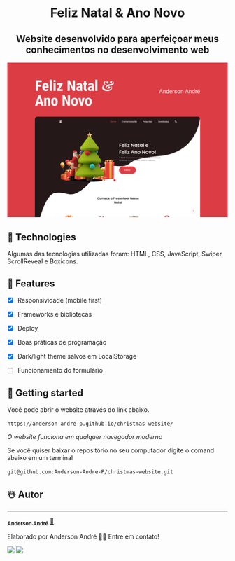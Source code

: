 <h1 align="center">
  Feliz Natal & Ano Novo
</h1>

<h2 align="center">
   Website desenvolvido para aperfeiçoar meus conhecimentos no desenvolvimento web
</h2>

![Demonstração do site](/Christmas-Demo.png)

## 🎅 Technologies

Algumas das tecnologias utilizadas foram: HTML, CSS,  JavaScript, Swiper, ScrollReveal e Boxicons.

## 🎄 Features

- [x] Responsividade (mobile first)
- [x] Frameworks e bibliotecas
- [x] Deploy
- [x] Boas práticas de programação
- [x] Dark/light theme salvos em LocalStorage
- [ ] Funcionamento do formulário


## 🔔 Getting started

Você pode abrir o website através do link abaixo.

`https://anderson-andre-p.github.io/christmas-website/`

 _O website funciona em qualquer navegador moderno_

Se você quiser baixar o repositório no seu computador digite o comand abaixo em um terminal

`git@github.com:Anderson-Andre-P/christmas-website.git`

## ☃️ Autor
---

<a href="https://www.linkedin.com/in/anderson-andre-pereira/">
 <!-- <img style="border-radius: 50%;" src="" width="100px;" alt=""/> -->
 <!-- <br /> -->
 <sub><b>Anderson André</b></sub></a> <a href="https://www.linkedin.com/in/anderson-andre-pereira/" title="LinkedIn">🚀</a>


Elaborado por Anderson André 👋🏽 Entre em contato!

 <div> 
  <a href = "mailto:andreandersoncaue.e@gmail.com"><img src="https://img.shields.io/badge/-Gmail-%23333?style=for-the-badge&logo=gmail&logoColor=white" target="_blank"></a>
  <a href="https://www.linkedin.com/in/anderson-andre-pereira/" target="_blank"><img src="https://img.shields.io/badge/-LinkedIn-%230077B5?style=for-the-badge&logo=linkedin&logoColor=white" target="_blank"></a> 
</div>
